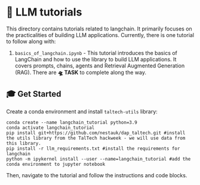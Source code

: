 # 💅 LLM tutorials

This directory contains tutorials related to langchain. It primarily focuses on the practicalities of building LLM applications. Currently, there is one tutorial to follow along with: 

1. `basics_of_langchain.ipynb` - This tutorial introduces the basics of LangChain and how to use the library to build LLM applications. It covers prompts, chains, agents and Retrieval Augmented Generation (RAG). There are **🛸 TASK** to complete along the way.

## 🎓 Get Started

Create a conda environment and install `taltech-utils` library:

```
conda create --name langchain_tutorial python=3.9
conda activate langchain_tutorial
pip install git+https://github.com/nestauk/dap_taltech.git #install the utils library from the TalTech hackweek - we will use data from this library. 
pip install -r llm_requirements.txt #install the requirements for langchain
python -m ipykernel install --user --name=langchain_tutorial #add the conda environment to jupyter notebook
```

Then, navigate to the tutorial and follow the instructions and code blocks.